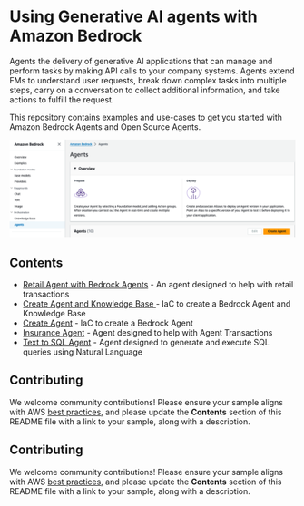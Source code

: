 # Using Generative AI agents with Amazon Bedrock

Agents the delivery of generative AI applications that can manage and perform tasks by making API calls to your company systems. Agents extend FMs to understand user requests, break down complex tasks into multiple steps, carry on a conversation to collect additional information, and take actions to fulfill the request.

This repository contains examples and use-cases to get you started with Amazon Bedrock Agents and Open Source Agents.

![Agents Console](images/agents_console.png)

## Contents

- [Retail Agent with Bedrock Agents](agentsforbedrock-retailagent) - An agent designed to help with retail transactions
- [Create Agent and Knowledge Base ](create-agent-and-kb) - IaC to create a Bedrock Agent and Knowledge Base
- [Create Agent](create-agent-only) - IaC to create a Bedrock Agent
- [Insurance Agent](insurance-agent-sendreminders) - Agent designed to help with Agent Transactions
- [Text to SQL Agent](text-2-sql-agent) - Agent designed to generate and execute SQL queries using Natural Language


## Contributing

We welcome community contributions! Please ensure your sample aligns with AWS [best practices](https://aws.amazon.com/architecture/well-architected/), and please update the **Contents** section of this README file with a link to your sample, along with a description.


## Contributing

We welcome community contributions! Please ensure your sample aligns with AWS [best practices](https://aws.amazon.com/architecture/well-architected/), and please update the **Contents** section of this README file with a link to your sample, along with a description.
